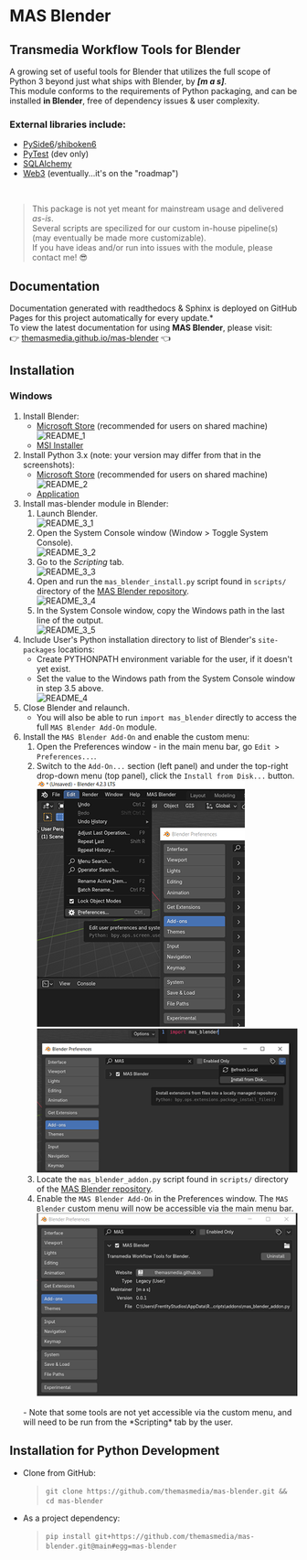 # **MAS Blender**
## **Transmedia Workflow Tools for Blender**
A growing set of useful tools for Blender that utilizes the full scope of Python 3 beyond just what ships with Blender, by ***[m a s]***.<br/>
This module conforms to the requirements of Python packaging, and can be installed **in Blender**, free of dependency issues & user complexity.<br/>
### External libraries include:
- [PySide6](https://pypi.org/project/PySide6/)/[shiboken6](https://pypi.org/project/shiboken6/)
- [PyTest](https://pypi.org/project/pytest/) (dev only)
- [SQLAlchemy](https://pypi.org/project/SQLAlchemy/)
- [Web3](https://pypi.org/project/web3/) (eventually...it's on the "roadmap")

<br/>


> This package is not yet meant for mainstream usage and delivered *as-is*.<br/>
  Several scripts are specilized for our custom in-house pipeline(s) (may eventually be made more customizable).<br/>
  If you have ideas and/or run into issues with the module, please contact me! 😎


## Documentation
Documentation generated with readthedocs & Sphinx is deployed on GitHub Pages for this project automatically for every update.*<br/>
To view the latest documentation for using **MAS Blender**, please visit:<br/>
👉 [themasmedia.github.io/mas-blender](https://themasmedia.github.io/mas-blender/) 👈


## Installation
### Windows
1. Install Blender:
   - [Microsoft Store](https://apps.microsoft.com/store/detail/blender/9PP3C07GTVRH) 
     (recommended for users on shared machine)<br/>
     ![README_1](./docs/gfx/README_1.png)
   - [MSI Installer](https://www.blender.org/download/)
2. Install Python 3.x (note: your version may differ from that in the screenshots):
   - [Microsoft Store](https://apps.microsoft.com/store/detail/python-39/9P7QFQMJRFP7)
     (recommended for users on shared machine)<br/>
     ![README_2](./docs/gfx/README_2.png)
   - [Application](https://www.python.org/downloads/)
3. Install mas-blender module in Blender:
   1. Launch Blender.<br/>
      ![README_3_1](./docs/gfx/README_3_1.png)
   2. Open the System Console window (Window > Toggle System Console).<br/>
      ![README_3_2](./docs/gfx/README_3_2.png)
   3. Go to the *Scripting* tab.<br/>
      ![README_3_3](./docs/gfx/README_3_3.png)
   4. Open and run the `mas_blender_install.py` script found in `scripts/` directory of the [MAS Blender repository](https://github.com/themasmedia/mas-blender).<br/>
      ![README_3_4](./docs/gfx/README_3_4.png)
   5. In the System Console window, copy the Windows path in the last line of the output.<br/>
      ![README_3_5](./docs/gfx/README_3_5.png)
4. Include User's Python installation directory to list of Blender's `site-packages` locations:
   - Create PYTHONPATH environment variable for the user, if it doesn't yet exist.
   - Set the value to the Windows path from the System Console window in step 3.5 above.<br/>
     ![README_4](./docs/gfx/README_4.png)
5. Close Blender and relaunch.
   - You will also be able to run `import mas_blender` directly to access the full `MAS Blender Add-On` module.
6. Install the `MAS Blender Add-On` and enable the custom menu:
   1. Open the Preferences window - in the main menu bar, go `Edit > Preferences...`.<br/>
   2. Switch to the `Add-On...` section (left panel) and under the top-right drop-down menu (top panel), click the  `Install from Disk...` button.<br/>
   ![README_6_2](./docs/gfx/README_6_2.png) ![README_6_3](./docs/gfx/README_6_3.png)
   3. Locate the `mas_blender_addon.py` script found in `scripts/` directory of the [MAS Blender repository](https://github.com/themasmedia/mas-blender).<br/>
   4. Enable the `MAS Blender Add-On` in the Preferences window. The `MAS Blender` custom menu will now be accessible via the main menu bar.<br/>
   ![README_6_4](./docs/gfx/README_6_4.png)
   <br/>
   - Note that some tools are not yet accessible via the custom menu, and will need to be run from the *Scripting* tab by the user.

## Installation for Python Development
- Clone from GitHub:<br/>
  > `git clone https://github.com/themasmedia/mas-blender.git && cd mas-blender`
- As a project dependency:<br/>
  > `pip install git+https://github.com/themasmedia/mas-blender.git@main#egg=mas-blender`
